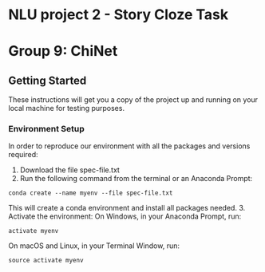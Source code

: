 # NLU project 2 - Story Cloze Task
# Group 9: ChiNet

## Getting Started
These instructions will get you a copy of the project up and running on your local machine for testing purposes.

### Environment Setup

In order to reproduce our environment with all the packages and versions required:
1. Download the file spec-file.txt  
2. Run the following command from the terminal or an Anaconda Prompt:
```
conda create --name myenv --file spec-file.txt
```
This will create a conda environment and install all packages needed.
3. Activate the environment:
On Windows, in your Anaconda Prompt, run: 
```
activate myenv
```
On macOS and Linux, in your Terminal Window, run:
```
source activate myenv
```
